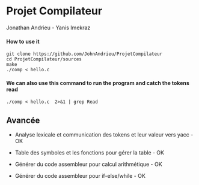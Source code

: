 # Projet Compilateur

Jonathan Andrieu - Yanis Imekraz

#### How to use it

```
git clone https://github.com/JohnAndrieu/ProjetCompilateur
cd ProjetCompilateur/sources
make
./comp < hello.c
```

#### We can also use this command to run the program and catch the tokens read

```
./comp < hello.c  2>&1 | grep Read
```

## Avancée

- Analyse lexicale et communication des tokens et leur valeur vers yacc		- OK

- Table des symboles et les fonctions pour gérer la table                 - OK

- Générer du code assembleur pour calcul arithmétique                     - OK

-	Générer du code assembleur pour if-else/while	                          - OK
